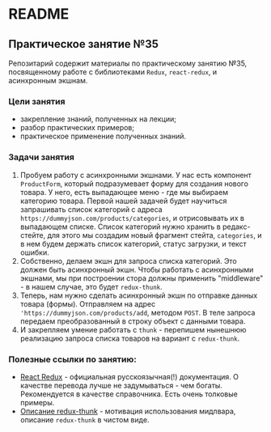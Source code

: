 # README

## Практическое занятие №35

Репозитарий содержит материалы по практическому занятию №35, посвященному работе с библиотеками `Redux`, `react-redux`, и асинхронным экшнам.

### Цели занятия
- закрепление знаний, полученных на лекции;
- разбор практических примеров;
- практическое применение полученных знаний.

### Задачи занятия

1. Пробуем работу с асинхронными экшнами. У нас есть компонент `ProductForm`, который подразумевает форму для создания нового товара. У него, есть выпадающее меню - где мы выбираем категорию товара. Первой нашей задачей будет научиться запрашивать список категорий с адреса `https://dummyjson.com/products/categories`, и отрисовывать их в выпадающем списке. Список категорий нужно хранить в редакс-стейте, для этого мы создадим новый фрагмент стейта, `categories`, и в нем будем держать список категорий, статус загрузки, и текст ошибки.
2. Собственно, делаем экшн для запроса списка категорий. Это должен быть асинхронный экшн. Чтобы работать с асинхронными экшнами, мы при построении стора должны применить "middleware" - в нашем случае, это будет `redux-thunk`.
3. Теперь, нам нужно сделать асинхронный экшн по отправке данных товара (формы). Отправляем на адрес `'https://dummyjson.com/products/add`, методом `POST`. В теле запроса передаем преобразованный в строку объект с данными товара.
4. И закрепляем умение работать с `thunk` - перепишем нынешнюю реализацию запроса списка товаров на вариант с `redux-thunk`.


### Полезные ссылки по занятию:
 - [React Redux](https://ru.react-redux.js.org/introduction/getting-started) - официальная русскоязычная(!) документация. О качестве перевода лучше не задумываться - чем богаты. Рекомендуется в качестве справочника. Есть очень толковые примеры.
 - [Описание redux-thunk](https://redux.js.org/usage/writing-logic-thunks) - мотивация использования мидлвара, описание `redux-thunk` в чистом виде.